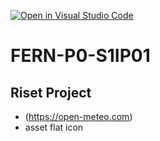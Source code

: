 [![Open in Visual Studio Code](https://classroom.github.com/assets/open-in-vscode-2e0aaae1b6195c2367325f4f02e2d04e9abb55f0b24a779b69b11b9e10269abc.svg)](https://classroom.github.com/online_ide?assignment_repo_id=15328461&assignment_repo_type=AssignmentRepo)

# FERN-P0-S1IP01

## Riset Project

- (https://open-meteo.com)
- asset flat icon
